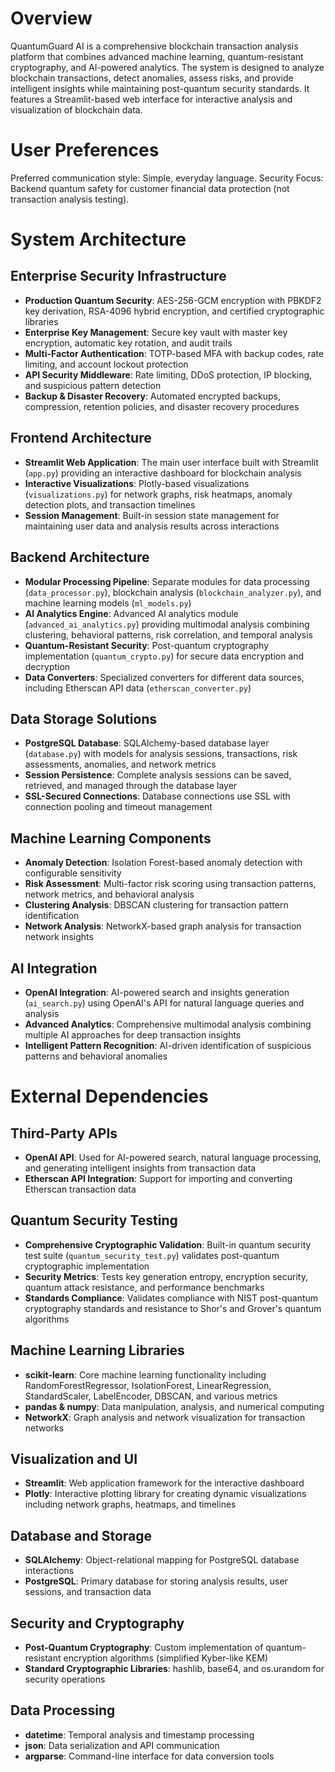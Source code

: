 # Overview

QuantumGuard AI is a comprehensive blockchain transaction analysis platform that combines advanced machine learning, quantum-resistant cryptography, and AI-powered analytics. The system is designed to analyze blockchain transactions, detect anomalies, assess risks, and provide intelligent insights while maintaining post-quantum security standards. It features a Streamlit-based web interface for interactive analysis and visualization of blockchain data.

# User Preferences

Preferred communication style: Simple, everyday language.
Security Focus: Backend quantum safety for customer financial data protection (not transaction analysis testing).

# System Architecture

## Enterprise Security Infrastructure
- **Production Quantum Security**: AES-256-GCM encryption with PBKDF2 key derivation, RSA-4096 hybrid encryption, and certified cryptographic libraries
- **Enterprise Key Management**: Secure key vault with master key encryption, automatic key rotation, and audit trails
- **Multi-Factor Authentication**: TOTP-based MFA with backup codes, rate limiting, and account lockout protection
- **API Security Middleware**: Rate limiting, DDoS protection, IP blocking, and suspicious pattern detection
- **Backup & Disaster Recovery**: Automated encrypted backups, compression, retention policies, and disaster recovery procedures

## Frontend Architecture
- **Streamlit Web Application**: The main user interface built with Streamlit (`app.py`) providing an interactive dashboard for blockchain analysis
- **Interactive Visualizations**: Plotly-based visualizations (`visualizations.py`) for network graphs, risk heatmaps, anomaly detection plots, and transaction timelines
- **Session Management**: Built-in session state management for maintaining user data and analysis results across interactions

## Backend Architecture
- **Modular Processing Pipeline**: Separate modules for data processing (`data_processor.py`), blockchain analysis (`blockchain_analyzer.py`), and machine learning models (`ml_models.py`)
- **AI Analytics Engine**: Advanced AI analytics module (`advanced_ai_analytics.py`) providing multimodal analysis combining clustering, behavioral patterns, risk correlation, and temporal analysis
- **Quantum-Resistant Security**: Post-quantum cryptography implementation (`quantum_crypto.py`) for secure data encryption and decryption
- **Data Converters**: Specialized converters for different data sources, including Etherscan API data (`etherscan_converter.py`)

## Data Storage Solutions
- **PostgreSQL Database**: SQLAlchemy-based database layer (`database.py`) with models for analysis sessions, transactions, risk assessments, anomalies, and network metrics
- **Session Persistence**: Complete analysis sessions can be saved, retrieved, and managed through the database layer
- **SSL-Secured Connections**: Database connections use SSL with connection pooling and timeout management

## Machine Learning Components
- **Anomaly Detection**: Isolation Forest-based anomaly detection with configurable sensitivity
- **Risk Assessment**: Multi-factor risk scoring using transaction patterns, network metrics, and behavioral analysis
- **Clustering Analysis**: DBSCAN clustering for transaction pattern identification
- **Network Analysis**: NetworkX-based graph analysis for transaction network insights

## AI Integration
- **OpenAI Integration**: AI-powered search and insights generation (`ai_search.py`) using OpenAI's API for natural language queries and analysis
- **Advanced Analytics**: Comprehensive multimodal analysis combining multiple AI approaches for deep transaction insights
- **Intelligent Pattern Recognition**: AI-driven identification of suspicious patterns and behavioral anomalies

# External Dependencies

## Third-Party APIs
- **OpenAI API**: Used for AI-powered search, natural language processing, and generating intelligent insights from transaction data
- **Etherscan API Integration**: Support for importing and converting Etherscan transaction data

## Quantum Security Testing
- **Comprehensive Cryptographic Validation**: Built-in quantum security test suite (`quantum_security_test.py`) validates post-quantum cryptographic implementation
- **Security Metrics**: Tests key generation entropy, encryption security, quantum attack resistance, and performance benchmarks
- **Standards Compliance**: Validates compliance with NIST post-quantum cryptography standards and resistance to Shor's and Grover's quantum algorithms

## Machine Learning Libraries
- **scikit-learn**: Core machine learning functionality including RandomForestRegressor, IsolationForest, LinearRegression, StandardScaler, LabelEncoder, DBSCAN, and various metrics
- **pandas & numpy**: Data manipulation, analysis, and numerical computing
- **NetworkX**: Graph analysis and network visualization for transaction networks

## Visualization and UI
- **Streamlit**: Web application framework for the interactive dashboard
- **Plotly**: Interactive plotting library for creating dynamic visualizations including network graphs, heatmaps, and timelines

## Database and Storage
- **SQLAlchemy**: Object-relational mapping for PostgreSQL database interactions
- **PostgreSQL**: Primary database for storing analysis results, user sessions, and transaction data

## Security and Cryptography
- **Post-Quantum Cryptography**: Custom implementation of quantum-resistant encryption algorithms (simplified Kyber-like KEM)
- **Standard Cryptographic Libraries**: hashlib, base64, and os.urandom for security operations

## Data Processing
- **datetime**: Temporal analysis and timestamp processing
- **json**: Data serialization and API communication
- **argparse**: Command-line interface for data conversion tools